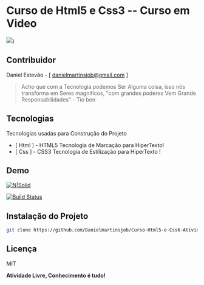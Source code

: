 


# Curso de Html5 e Css3 -- Curso em Video

[![](https://www.cursoemvideo.com/wp-content/uploads/2021/10/cursoemvideo.png)](https://youtube.com/playlist?list=PLHz_AreHm4dlUpEXkY1AyVLQGcpSgVF8s&si=L2xRbuFZVKgwjXmW))

## Contribuidor
Daniel Estevão - [ danielmartinsjob@gmail.com ]

> Acho que com a Tecnologia podemos Ser
> Alguma coisa, isso nós transforma em 
> Seres magnificos, "com grandes poderes
> Vem Grande Responsabilidades" - Tio ben


## Tecnologias

Tecnologias usadas para Construção do Projeto

- [ Html ] - HTML5 Tecnologia de Marcação para HiperTexto!
- [ Css ] -  CSS3 Tecnologia de Estilização para HiperTexto !

## Demo
[![N|Solid](https://www.stellium.com/wp-content/uploads/2019/06/icon-demo.png)](https://danielmartinsjob.github.io/Curso-Html5-e-Css6-Atividade-001/)

[![Build Status](https://travis-ci.org/joemccann/dillinger.svg?branch=master)](https://travis-ci.org/joemccann/dillinger)



## Instalação do Projeto

```sh
git clone https://github.com/Danielmartinsjob/Curso-Html5-e-Css6-Atividade-001
```

## Licença

MIT

**Atividade Livre, Conhecimento é tudo!**
